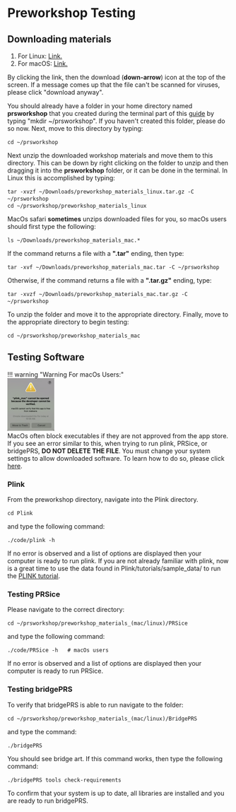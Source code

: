 
# Preworkshop Testing

## Downloading materials 

1. For Linux:  [Link.](https://drive.google.com/file/d/1STdeShfjjxBnCP3-FFpgvTLuNBj51foE/view?usp=sharing) 
2. For macOS: [Link.](https://drive.google.com/file/d/1jCKhDzpr5LJsOAiueuz3kNC1ey9uOun0/view?usp=sharing)


By clicking the link, then the download (**down-arrow**) icon at the top of the screen.  If a message  comes up that 
the file can't be scanned for viruses, please click "download anyway".  

You should already have a folder in your home directory named **prsworkshop** that you created during the terminal 
part of this [guide](prep_terminal.md) by typing "mkdir ~/prsworkshop".  If you haven't created this folder, please do so now. 
Next, move to this directory by typing: 

    cd ~/prsworkshop 

Next unzip the downloaded workshop materials and move them to this directory.  This can be down by right clicking on the folder to unzip and 
then dragging it into the **prsworkshop** folder, or it can be done in the terminal.  In Linux this is accomplished by typing: 

    tar -xvzf ~/Downloads/preworkshop_materials_linux.tar.gz -C ~/prsworkshop
    cd ~/prsworkshop/preworkshop_materials_linux 

MacOs safari **sometimes** unzips downloaded files for you, so macOs users should first type the following: 

    ls ~/Downloads/preworkshop_materials_mac.* 

If the command returns a file with a **".tar"** ending, then type: 

    tar -xvf ~/Downloads/preworkshop_materials_mac.tar -C ~/prsworkshop 

Otherwise, if the command returns a file with a **".tar.gz"** ending, type:  
    
    tar -xvzf ~/Downloads/preworkshop_materials_mac.tar.gz -C ~/prsworkshop 

To unzip the folder and move it to the appropriate directory.  Finally, move to the appropriate directory to begin testing: 

    cd ~/prsworkshop/preworkshop_materials_mac 



## Testing Software

!!! warning "Warning For macOs Users:"                                                                                                                                                                                         
    ![Screenshot](images/mac_plink_small.png)     
    MacOs often block executables if they are not approved from the app store.  If you see an error similar to this, when trying to run plink, PRSice, or bridgePRS, **DO NOT DELETE THE FILE**.  You must change your system settings to allow downloaded software.  To learn how to do so, please click [here](misc_plink_problem.md).   

### Plink 
                                                                                                                                                                                                            
From the preworkshop directory, navigate into the Plink directory. 

    cd Plink 

and type the following command: 

    ./code/plink -h 
 

If no error is observed and a list of options are displayed then your computer is ready to run plink.  If you are not already familiar with plink, now is a great time to use the data found in Plink/tutorials/sample_data/
to run the [PLINK tutorial](tut_plink.md). 



### Testing PRSice 

Please navigate to the correct directory: 


    cd ~/prsworkshop/preworkshop_materials_(mac/linux)/PRSice 

    
and type the following command: 

    ./code/PRSice -h   # macOs users 


If no error is observed and a list of options are displayed then your computer is ready to run PRSice. 

<!--                                                                                                                                                                                                                        
To learn more, please navigate to the tutorial directory: 

    cd ~/preworkshop_materials/PRSice/tutorial 

And follow the directions in our please see our [PRSice tutorial](misc_plink.md).                                                                                                                      
-->  




### Testing bridgePRS 

To verify that bridgePRS is able to run navigate to the folder: 

    cd ~/prsworkshop/preworkshop_materials_(mac/linux)/BridgePRS

and type the command: 

    ./bridgePRS 

You should see bridge art. If this command works, then type the following command: 

    ./bridgePRS tools check-requirements 


To confirm that your system is up to date, all libraries are installed and you are ready to run bridgePRS. 





                                                                                                                                                                                                                            
